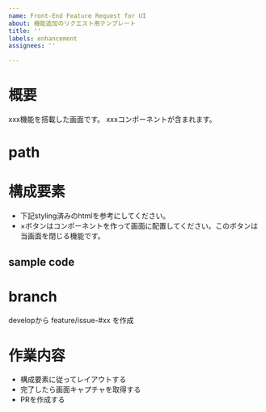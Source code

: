 ```yaml
---
name: Front-End Feature Request for UI
about: 機能追加のリクエスト用テンプレート
title: ''
labels: enhancement
assignees: ''

---
```


# 概要

xxx機能を搭載した画面です。
xxxコンポーネントが含まれます。

# path

# 構成要素

- 下記styling済みのhtmlを参考にしてください。
- ×ボタンはコンポーネントを作って画面に配置してください。このボタンは当画面を閉じる機能です。

## sample code

# branch

developから feature/issue-#xx を作成

# 作業内容

- 構成要素に従ってレイアウトする
- 完了したら画面キャプチャを取得する
- PRを作成する

